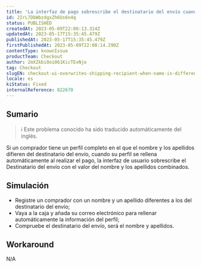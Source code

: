 ```yaml
---
title: 'La interfaz de pago sobrescribe el destinatario del envío cuando el nombre es diferente de los datos del perfil.'
id: 2IrL7DbWbzdgxZh6Us6n4q
status: PUBLISHED
createdAt: 2023-05-09T22:08:13.314Z
updatedAt: 2023-05-17T15:35:45.479Z
publishedAt: 2023-05-17T15:35:45.479Z
firstPublishedAt: 2023-05-09T22:08:14.290Z
contentType: knownIssue
productTeam: Checkout
author: 2mXZkbi0oi061KicTExNjo
tag: Checkout
slugEN: checkout-ui-overwrites-shipping-recipient-when-name-is-different-from-profile-data
locale: es
kiStatus: Fixed
internalReference: 822670
---
```


## Sumario

>ℹ️ Este problema conocido ha sido traducido automáticamente del inglés.


Si un comprador tiene un perfil completo en el que el nombre y los apellidos difieren del destinatario del envío, cuando su perfil se rellena automáticamente al realizar el pago, la interfaz de usuario sobrescribe el Destinatario del envío con el valor del nombre y los apellidos combinados.



## Simulación



- Registre un comprador con un nombre y un apellido diferentes a los del destinatario del envío;
- Vaya a la caja y añada su correo electrónico para rellenar automáticamente la información del perfil;
- Compruebe el destinatario del envío, será el nombre y apellidos.



## Workaround


N/A



